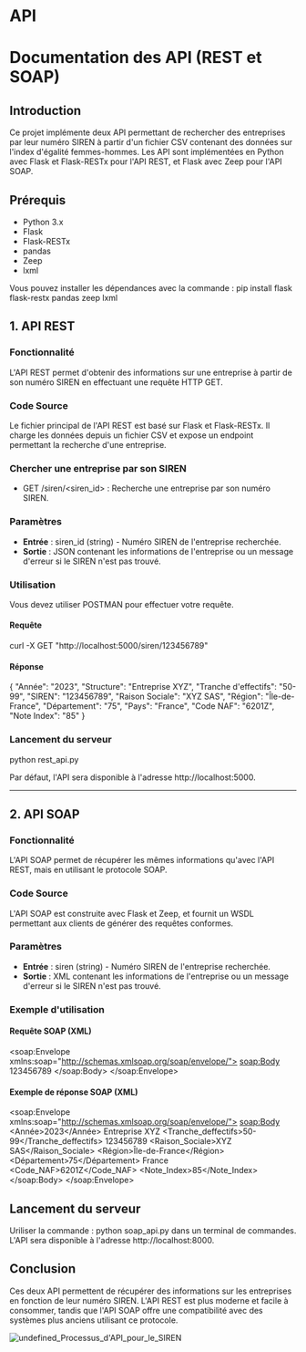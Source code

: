 
# API

# Documentation des API (REST et SOAP)
 
## Introduction
Ce projet implémente deux API permettant de rechercher des entreprises par leur numéro SIREN à partir d'un fichier CSV contenant des données sur l'index d'égalité femmes-hommes.
Les API sont implémentées en Python avec Flask et Flask-RESTx pour l'API REST, et Flask avec Zeep pour l'API SOAP.
 
## Prérequis
- Python 3.x
- Flask
- Flask-RESTx
- pandas
- Zeep
- lxml
 
Vous pouvez installer les dépendances avec la commande :
pip install flask flask-restx pandas zeep lxml

 
## 1. API REST
 
### Fonctionnalité
L'API REST permet d'obtenir des informations sur une entreprise à partir de son numéro SIREN en effectuant une requête HTTP GET.
 
### Code Source
Le fichier principal de l'API REST est basé sur Flask et Flask-RESTx. Il charge les données depuis un fichier CSV et expose un endpoint permettant la recherche d'une entreprise.
 
### Chercher une entreprise par son SIREN
- GET /siren/<siren_id> : Recherche une entreprise par son numéro SIREN.
 
### Paramètres
- **Entrée** : siren_id (string) - Numéro SIREN de l'entreprise recherchée.
- **Sortie** : JSON contenant les informations de l'entreprise ou un message d'erreur si le SIREN n'est pas trouvé.
 
### Utilisation
Vous devez utiliser POSTMAN pour effectuer votre requête.
#### Requête
curl -X GET "http://localhost:5000/siren/123456789"

#### Réponse
{
    "Année": "2023",
    "Structure": "Entreprise XYZ",
    "Tranche d'effectifs": "50-99",
    "SIREN": "123456789",
    "Raison Sociale": "XYZ SAS",
    "Région": "Île-de-France",
    "Département": "75",
    "Pays": "France",
    "Code NAF": "6201Z",
    "Note Index": "85"
}

 
### Lancement du serveur
python rest_api.py

Par défaut, l'API sera disponible à l'adresse http://localhost:5000.
 
---
 
## 2. API SOAP
 
### Fonctionnalité
L'API SOAP permet de récupérer les mêmes informations qu'avec l'API REST, mais en utilisant le protocole SOAP.
 
### Code Source
L'API SOAP est construite avec Flask et Zeep, et fournit un WSDL permettant aux clients de générer des requêtes conformes.
 
### Paramètres
- **Entrée** : siren (string) - Numéro SIREN de l'entreprise recherchée.
- **Sortie** : XML contenant les informations de l'entreprise ou un message d'erreur si le SIREN n'est pas trouvé.
 
### Exemple d'utilisation
#### Requête SOAP (XML)
<soap:Envelope xmlns:soap="http://schemas.xmlsoap.org/soap/envelope/">
    <soap:Body>
        <GetSiren>
            <siren>123456789</siren>
        </GetSiren>
    </soap:Body>
</soap:Envelope>

#### Exemple de réponse SOAP (XML)
<soap:Envelope xmlns:soap="http://schemas.xmlsoap.org/soap/envelope/">
    <soap:Body>
        <GetSirenResponse>
            <Année>2023</Année>
            <Structure>Entreprise XYZ</Structure>
            <Tranche_deffectifs>50-99</Tranche_deffectifs>
            <SIREN>123456789</SIREN>
            <Raison_Sociale>XYZ SAS</Raison_Sociale>
            <Région>Île-de-France</Région>
            <Département>75</Département>
            <Pays>France</Pays>
            <Code_NAF>6201Z</Code_NAF>
            <Note_Index>85</Note_Index>
        </GetSirenResponse>
    </soap:Body>
</soap:Envelope>

 
## Lancement du serveur
Uriliser la commande : python soap_api.py dans un terminal de commandes.
L'API sera disponible à l'adresse http://localhost:8000.
 
## Conclusion
Ces deux API permettent de récupérer des informations sur les entreprises en fonction de leur numéro SIREN. L'API REST est plus moderne et facile à consommer, tandis que l'API SOAP offre une compatibilité avec des systèmes plus anciens utilisant ce protocole.
 
![undefined_Processus_d'API_pour_le_SIREN](https://github.com/user-attachments/assets/c609921e-709e-488f-a2f7-181d4aa1adce)
